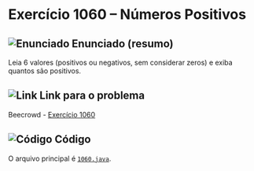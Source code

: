 # Exercício 1060 – Números Positivos
## <img src="https://img.icons8.com/ios-glyphs/24/000000/book.png" alt="Enunciado" /> Enunciado (resumo)  
Leia 6 valores (positivos ou negativos, sem considerar zeros) e exiba quantos são positivos.

## <img src="https://img.icons8.com/ios-glyphs/24/000000/link.png" alt="Link" /> Link para o problema  
Beecrowd - [Exercício 1060](https://www.beecrowd.com.br/repository/UOJ_1060.html)

## <img src="https://img.icons8.com/ios-glyphs/24/000000/code.png" alt="Código" /> Código  
O arquivo principal é [`1060.java`](1060.java).
